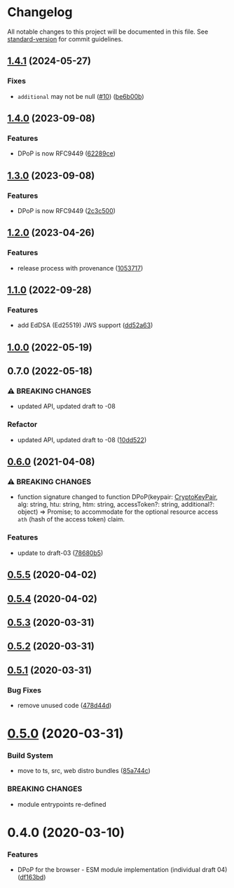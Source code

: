 # Changelog

All notable changes to this project will be documented in this file. See [standard-version](https://github.com/conventional-changelog/standard-version) for commit guidelines.

## [1.4.1](https://github.com/panva/dpop/compare/v1.4.0...v1.4.1) (2024-05-27)


### Fixes

* `additional` may not be null ([#10](https://github.com/panva/dpop/issues/10)) ([be6b00b](https://github.com/panva/dpop/commit/be6b00bba8bcbbf53445eb92aa459fd96387d9b7))

## [1.4.0](https://github.com/panva/dpop/compare/v1.2.0...v1.4.0) (2023-09-08)


### Features

* DPoP is now RFC9449 ([62289ce](https://github.com/panva/dpop/commit/62289ceece9e7e8d4bff42a325be8b6aa797907c))

## [1.3.0](https://github.com/panva/dpop/compare/v1.2.0...v1.3.0) (2023-09-08)


### Features

* DPoP is now RFC9449 ([2c3c500](https://github.com/panva/dpop/commit/2c3c5008bf0a27da4d6c8b599e90160e64efead3))

## [1.2.0](https://github.com/panva/dpop/compare/v1.1.0...v1.2.0) (2023-04-26)


### Features

* release process with provenance ([1053717](https://github.com/panva/dpop/commit/10537177ffc4a1411a2d1d1df94f119d60323ed8))

## [1.1.0](https://github.com/panva/dpop/compare/v1.0.0...v1.1.0) (2022-09-28)


### Features

* add EdDSA (Ed25519) JWS support ([dd52a63](https://github.com/panva/dpop/commit/dd52a63d59b157587ce2dcdc3465f4d04c20b958))

## [1.0.0](https://github.com/panva/dpop/compare/v0.7.0...v1.0.0) (2022-05-19)

## 0.7.0 (2022-05-18)


### ⚠ BREAKING CHANGES

* updated API, updated draft to -08

### Refactor

* updated API, updated draft to -08 ([10dd522](https://github.com/panva/dpop/commit/10dd522f4e00fa09a91524d2d9dfb0fd1fad16f3))

## [0.6.0](https://github.com/panva/dpop/compare/v0.5.5...v0.6.0) (2021-04-08)


### ⚠ BREAKING CHANGES

* function signature changed to
function DPoP(keypair: [CryptoKeyPair](https://developer.mozilla.org/en-US/docs/Web/API/CryptoKeyPair), alg: string, htu: string, htm: string, accessToken?: string, additional?: object) => Promise<string>;
to accommodate for the optional resource access `ath` (hash of the access token) claim.

### Features

* update to draft-03 ([78680b5](https://github.com/panva/dpop/commit/78680b5bc33cf5341b81b27fc98be52a7b74480c))

## [0.5.5](https://github.com/panva/dpop/compare/v0.5.4...v0.5.5) (2020-04-02)



## [0.5.4](https://github.com/panva/dpop/compare/v0.5.3...v0.5.4) (2020-04-02)



## [0.5.3](https://github.com/panva/dpop/compare/v0.5.2...v0.5.3) (2020-03-31)



## [0.5.2](https://github.com/panva/dpop/compare/v0.5.1...v0.5.2) (2020-03-31)



## [0.5.1](https://github.com/panva/dpop/compare/v0.5.0...v0.5.1) (2020-03-31)


### Bug Fixes

* remove unused code ([478d44d](https://github.com/panva/dpop/commit/478d44d43ca5d53c3c0d30929345718638ab11f4))



# [0.5.0](https://github.com/panva/dpop/compare/v0.4.0...v0.5.0) (2020-03-31)


### Build System

* move to ts, src, web distro bundles ([85a744c](https://github.com/panva/dpop/commit/85a744c8c118705034ce182f9d618eb87e4e60cd))


### BREAKING CHANGES

* module entrypoints re-defined



# 0.4.0 (2020-03-10)


### Features

* DPoP for the browser - ESM module implementation (individual draft 04) ([df163bd](https://github.com/panva/dpop/commit/df163bd0fc0bd4c09f065c2d687f6b78d44f100e))
